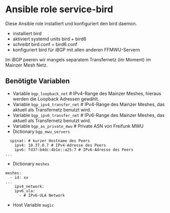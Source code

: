 # Ansible role service-bird

Diese Ansible role installiert und konfiguriert den bird daemon.

- installiert bird
- aktiviert systemd units bird + bird6
- schreibt bird.conf + bird6.conf
- konfiguriert bird für iBGP mit allen anderen FFMWU-Servern

Im iBGP peeren wir mangels separatem Transfernetz (im Moment) im Mainzer Mesh Netz.

## Benötigte Variablen

- Variable `bgp_loopback_net` # IPv4-Range des Mainzer Meshes, hieraus werden die Loopback Adressen gewählt.
- Variable `bgp_ipv4_transfer_net` # IPv4-Range des Mainzer Meshes, das aktuell als Transfernetz benutzt wird.
- Variable `bgp_ipv6_transfer_net` # IPv6-Range des Mainzer Meshes, das aktuell als Transfernetz benutzt wird.
- Variable `bgp_as_private_mwu` # Private ASN von Freifunk MWU
- Dictionary `bgp_mwu_servers`

```
  spinat: # kurzer Hostname des Peers
    ipv4: 10.37.0.7 # IPv4-Adresse des Peers
    ipv6: fd37:b4dc:4b1e::a25:7 # IPv6-Adresse des Peers
...
```

- Dictionary `meshes`

```
meshes:
  - id: xx
...
    ipv4_network:
    ipv6_ula:
      - # IPv6-ULA Network
```

- Host Variable `magic`
